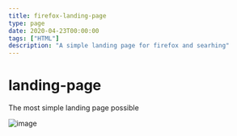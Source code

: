```yaml
---
title: firefox-landing-page
type: page
date: 2020-04-23T00:00:00
tags: ["HTML"]
description: "A simple landing page for firefox and searhing"
---
```


# landing-page

The most simple landing page possible

![image](https://github.com/JakeRoggenbuck/firefox-landing-page/assets/35516367/710dcd71-cf21-4191-913e-43beb125b87f)

